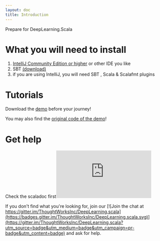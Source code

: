 ```yaml
---
layout: doc
title: Introduction
---
```


Prepare for DeepLearning.Scala

# What you will need to install

1. [IntelliJ Community Edition or higher](http://www.jetbrains.com/idea/) or other IDE you like
2. SBT [(download)](http://www.scala-sbt.org/0.13/tutorial/Setup.html)
3. if you are using IntelliJ, you will need SBT , Scala & Scalafmt plugins

# Tutorials

Download the [demo](https://github.com/ThoughtWorksInc/DeepLearning.scala-website/archive/master.zip) before your journey!

You may also find the [original code of the demo](https://github.com/izhangzhihao/deeplearning-tutorial)!

# Get help

Check the scaladoc first![![Scaladoc](https://javadoc.io/badge/com.thoughtworks.deeplearning/unidoc_2.11.svg?label=scaladoc)](https://javadoc.io/page/com.thoughtworks.deeplearning/unidoc_2.11/latest/com/thoughtworks/deeplearning/package.html)


If you don't find what you're looking for, join our [![Join the chat at https://gitter.im/ThoughtWorksInc/DeepLearning.scala](https://badges.gitter.im/ThoughtWorksInc/DeepLearning.scala.svg)](https://gitter.im/ThoughtWorksInc/DeepLearning.scala?utm_source=badge&utm_medium=badge&utm_campaign=pr-badge&utm_content=badge)
 and ask for help.
